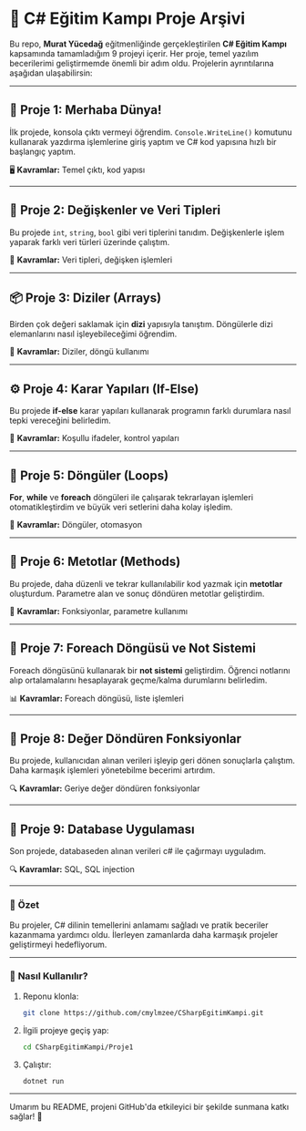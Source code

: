 
# 🚀 **C# Eğitim Kampı Proje Arşivi**  
Bu repo, **Murat Yücedağ** eğitmenliğinde gerçekleştirilen **C# Eğitim Kampı** kapsamında tamamladığım 9 projeyi içerir. Her proje, temel yazılım becerilerimi geliştirmemde önemli bir adım oldu. Projelerin ayrıntılarına aşağıdan ulaşabilirsin:  

---

## 🌱 **Proje 1: Merhaba Dünya!**  
İlk projede, konsola çıktı vermeyi öğrendim. `Console.WriteLine()` komutunu kullanarak yazdırma işlemlerine giriş yaptım ve C# kod yapısına hızlı bir başlangıç yaptım.  

🖥️ **Kavramlar:** Temel çıktı, kod yapısı  

---

## 🧮 **Proje 2: Değişkenler ve Veri Tipleri**  
Bu projede `int`, `string`, `bool` gibi veri tiplerini tanıdım. Değişkenlerle işlem yaparak farklı veri türleri üzerinde çalıştım.  

🔑 **Kavramlar:** Veri tipleri, değişken işlemleri  

---

## 📦 **Proje 3: Diziler (Arrays)**  
Birden çok değeri saklamak için **dizi** yapısıyla tanıştım. Döngülerle dizi elemanlarını nasıl işleyebileceğimi öğrendim.  

🔄 **Kavramlar:** Diziler, döngü kullanımı  

---

## ⚙️ **Proje 4: Karar Yapıları (If-Else)**  
Bu projede **if-else** karar yapıları kullanarak programın farklı durumlara nasıl tepki vereceğini belirledim.  

🧭 **Kavramlar:** Koşullu ifadeler, kontrol yapıları  

---

## 🔁 **Proje 5: Döngüler (Loops)**  
**For**, **while** ve **foreach** döngüleri ile çalışarak tekrarlayan işlemleri otomatikleştirdim ve büyük veri setlerini daha kolay işledim.  

🚀 **Kavramlar:** Döngüler, otomasyon  

---

## 🔧 **Proje 6: Metotlar (Methods)**  
Bu projede, daha düzenli ve tekrar kullanılabilir kod yazmak için **metotlar** oluşturdum. Parametre alan ve sonuç döndüren metotlar geliştirdim.  

📂 **Kavramlar:** Fonksiyonlar, parametre kullanımı  

---

## 📝 **Proje 7: Foreach Döngüsü ve Not Sistemi**  
Foreach döngüsünü kullanarak bir **not sistemi** geliştirdim. Öğrenci notlarını alıp ortalamalarını hesaplayarak geçme/kalma durumlarını belirledim.  

📊 **Kavramlar:** Foreach döngüsü, liste işlemleri  

---

## 🎯 **Proje 8: Değer Döndüren Fonksiyonlar**  
Bu projede, kullanıcıdan alınan verileri işleyip geri dönen sonuçlarla çalıştım. Daha karmaşık işlemleri yönetebilme becerimi artırdım.  

🔍 **Kavramlar:** Geriye değer döndüren fonksiyonlar  

---


## 🎯 **Proje 9: Database Uygulaması**  
Son projede, databaseden alınan verileri  c# ile çağırmayı uyguladım.

🔍 **Kavramlar:** SQL, SQL injection

---

### 🏁 **Özet**  
Bu projeler, C# dilinin temellerini anlamamı sağladı ve pratik beceriler kazanmama yardımcı oldu. İlerleyen zamanlarda daha karmaşık projeler geliştirmeyi hedefliyorum.  

---

### 📌 **Nasıl Kullanılır?**  
1. Reponu klonla:  
   ```bash
   git clone https://github.com/cmylmzee/CSharpEgitimKampi.git
   ```  
2. İlgili projeye geçiş yap:  
   ```bash
   cd CSharpEgitimKampi/Proje1
   ```  
3. Çalıştır:  
   ```bash
   dotnet run
   ```  

---

Umarım bu README, projeni GitHub'da etkileyici bir şekilde sunmana katkı sağlar! 🎉
